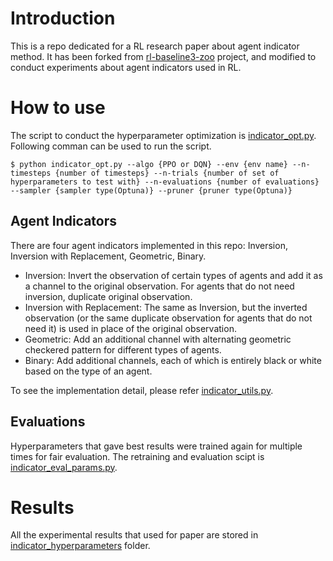 # Introduction

This is a repo dedicated for a RL research paper about agent indicator method. It has been forked from [rl-baseline3-zoo](https://github.com/DLR-RM/rl-baselines3-zoo) project, and modified to conduct experiments about agent indicators used in RL.

# How to use

The script to conduct the hyperparameter optimization is [indicator_opt.py](blob/master/indicator_opt.py). Following comman can be used to run the script.

```
$ python indicator_opt.py --algo {PPO or DQN} --env {env name} --n-timesteps {number of timesteps} --n-trials {number of set of hyperparameters to test with} --n-evaluations {number of evaluations} --sampler {sampler type(Optuna)} --pruner {pruner type(Optuna)}
```

## Agent Indicators

There are four agent indicators implemented in this repo: Inversion, Inversion with Replacement, Geometric, Binary. 

* Inversion: Invert the observation of certain types of agents and add it as a channel to the original observation. For agents that do not need inversion, duplicate original observation.
* Inversion with Replacement: The same as Inversion, but the inverted observation (or the same duplicate observation for agents that do not need it) is used in place of the original observation.
* Geometric: Add an additional channel with alternating geometric checkered pattern for different types of agents.
* Binary: Add additional channels, each of which is entirely black or white based on the type of an agent.

To see the implementation detail, please refer [indicator_utils.py](https://github.com/SonSang/rl-baselines3-zoo/blob/8669d675ae4f4f4328125ab0e9d47c8ded92c7f0/indicator_util.py).

## Evaluations

Hyperparameters that gave best results were trained again for multiple times for fair evaluation. The retraining and evaluation scipt is [indicator_eval_params.py](https://github.com/SonSang/rl-baselines3-zoo/blob/8669d675ae4f4f4328125ab0e9d47c8ded92c7f0/indicator_eval_params.py).

# Results

All the experimental results that used for paper are stored in [indicator_hyperparameters](https://github.com/SonSang/rl-baselines3-zoo/tree/8669d675ae4f4f4328125ab0e9d47c8ded92c7f0/indicator_hyperparameters) folder.

